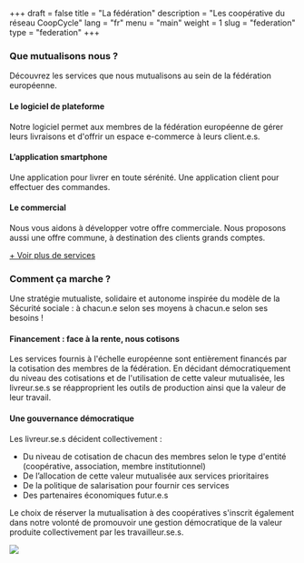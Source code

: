 +++
draft = false
title = "La fédération"
description = "Les coopérative du réseau CoopCycle"
lang = "fr"
menu = "main"
weight = 1
slug = "federation"
type = "federation"
+++

<div class="row justify-content-center banner">
    <div class="col-md-8 col-md-offset-2 text-center">
        <h3 class="h3">Que mutualisons nous ?</h3>
        <p>
            Découvrez les services que nous mutualisons au sein de la fédération européenne.<br>
        </p>
    </div>
</div>

<div class="row">
    <div class="col-md-4 text-center">
        <i class="join-icon icon-platform"></i>
        <h4 class="h4">Le logiciel de plateforme</h4>
        <p>Notre logiciel permet aux membres de la fédération européenne de gérer leurs livraisons et d'offrir un espace e-commerce à leurs client.e.s.</p>
    </div>
    <div class="col-md-4 text-center">
        <i class="join-icon icon-smartphone"></i>
        <h4 class="h4">L’application smartphone</h4>
        <p>Une application pour livrer en toute sérénité. Une application client pour effectuer des commandes.</p>
    </div>
    <div class="col-md-4 text-center">
        <i class="join-icon icon-business"></i>
        <h4 class="h4">Le commercial</h4>
        <p>Nous vous aidons à développer votre offre commerciale. Nous proposons aussi une offre commune, à destination des clients grands comptes.</p>
    </div>
</div>

<p>
    <a id="show-more-services" class="know-more" href="#show-more-services">+ Voir plus de services</a>
</p>

<div id="more-services" style="display:none;opacity: 0;">
    <div class="row">
        <div class="col-md-4 text-center">
            <i class="join-icon icon-eye"></i>
            <h4 class="h4">Visibilité</h4>
            <p>Une image de marque reconnue à l'échelle européenne.</p>
        </div>
        <div class="col-md-4 text-center">
            <i class="join-icon icon-judiciary"></i>
            <h4 class="h4">Administratif et juridique</h4>
            <p>Fini la paperasse, un service s’occupe des factures, des contrats ou encore des statuts juridiques de votre structure !</p>
        </div>
        <div class="col-md-4 text-center">
            <i class="join-icon icon-vault"></i>
            <h4 class="h4">Fond de garantie des paiements</h4>
            <p>Donner l’assurance d’un paiement comptant et aider à garantir la stabilité financière des coopératives.</p>
        </div>
    </div>
    <div class="row">
        <div class="col-md-4 text-center">
            <i class="join-icon icon-money"></i>
            <h4 class="h4">Subventions et appels à projet</h4>
            <p>Obtention de subventions locales et européennes pour les membres, réponse collective à des appels à projets.</p>
        </div>
        <div class="col-md-4 text-center">
            <i class="join-icon icon-insurance"></i>
            <h4 class="h4">Assurances</h4>
            <p>Nous négocions des offres d’assurance de haute qualité pour faire face aux risques du métier.</p>
        </div>
        <div class="col-md-4 text-center">
            <i class="join-icon icon-plus"></i>
            <h4 class="h4">Et encore...</h4>
            <p>Caisse de solidarité, formations, achats de matériel, ...  Vous pouvez <a target="_blank" href="https://coopcycle.org/docs/CoopCycle_vers_une_structure_européenne.pdf">télécharger notre synthèse collective</a> pour en savoir plus.﻿</p>
        </div>
    </div>
</div>

<div class="row justify-content-center">
    <div class="col-md-8 col-md-offset-2 text-center banner">
        <h3 class="h3">Comment ça marche ?</h3>
        <p>
            Une stratégie mutualiste, solidaire et autonome inspirée du modèle de la Sécurité sociale : à chacun.e selon ses moyens à chacun.e selon ses besoins !
        </p>
    </div>
</div>

<div class="row">
    <div class="col-md-6">
        <h4 class="h4">Financement : face à la rente, nous cotisons</h4>
        <p>Les services fournis à l'échelle européenne sont entièrement financés par la cotisation des membres de la fédération. En décidant démocratiquement du niveau des cotisations et de l'utilisation de cette valeur mutualisée, les livreur.se.s se réapproprient les outils de production ainsi que la valeur de leur travail.</p>
        <h4 class="h4">Une gouvernance démocratique</h4>
        <p>Les livreur.se.s décident collectivement :
            <ul>
                <li>Du niveau de cotisation de chacun des membres selon le type d'entité (coopérative, association, membre institutionnel)</li>
                <li>De l’allocation de cette valeur mutualisée aux services prioritaires</li>
                <li>De la politique de salarisation pour fournir ces services</li>
                <li>Des partenaires économiques futur.e.s</li>
            </ul>
        </p>
        <p>
            Le choix de réserver la mutualisation à des coopératives s'inscrit également dans notre volonté de promouvoir une gestion démocratique de la valeur produite collectivement par les travailleur.se.s.
        </p>
    </div>
    <div class="col-md-6" id="european-governance">
        <img class="img-fluid" src="/images/european-network/governance.png">
    </div>
</div>

